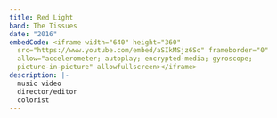 ```yaml
---
title: Red Light
band: The Tissues
date: "2016"
embedCode: <iframe width="640" height="360"
  src="https://www.youtube.com/embed/aSIkMSjz6So" frameborder="0"
  allow="accelerometer; autoplay; encrypted-media; gyroscope;
  picture-in-picture" allowfullscreen></iframe>
description: |-
  music video
  director/editor
  colorist
---
```

